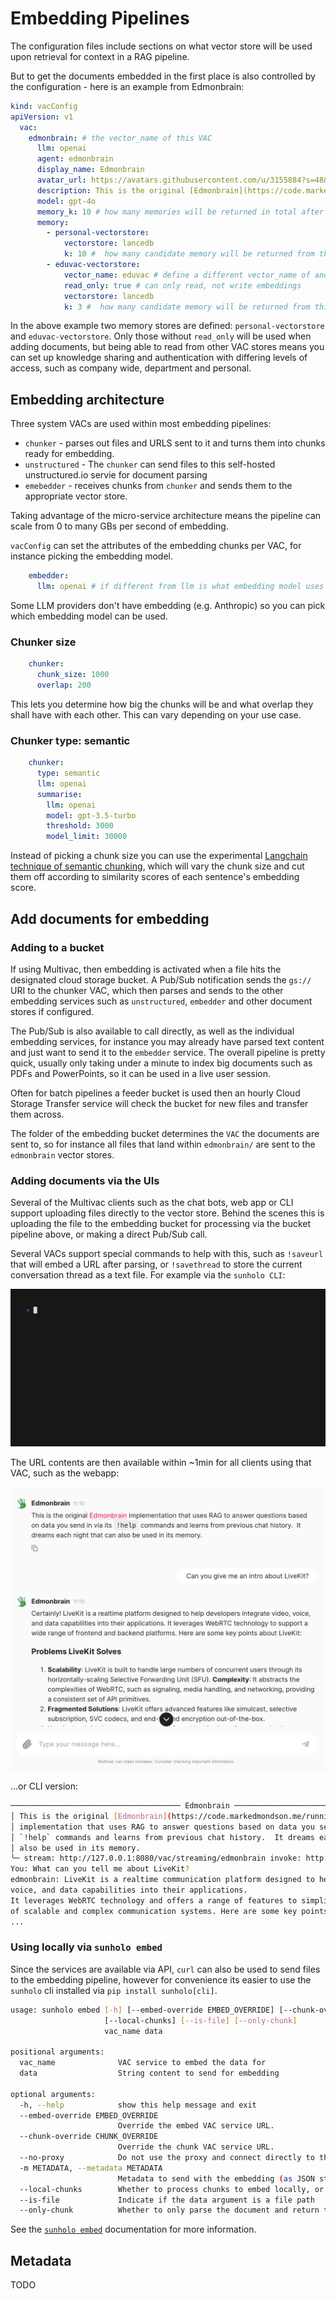 # Embedding Pipelines

The configuration files include sections on what vector store will be used upon retrieval for context in a RAG pipeline.

But to get the documents embedded in the first place is also controlled by the configuration - here is an example from Edmonbrain:

```yaml
kind: vacConfig
apiVersion: v1
  vac:
    edmonbrain: # the vector_name of this VAC
      llm: openai
      agent: edmonbrain
      display_name: Edmonbrain
      avatar_url: https://avatars.githubusercontent.com/u/3155884?s=48&v=4
      description: This is the original [Edmonbrain](https://code.markedmondson.me/running-llms-on-gcp/) implementation that uses RAG to answer questions based on data you send in via its `!help` commands and learns from previous chat history.  It dreams each night that can also be used in its memory.
      model: gpt-4o
      memory_k: 10 # how many memories will be returned in total after relevancy compression
      memory:
        - personal-vectorstore:
            vectorstore: lancedb
            k: 10 #  how many candidate memory will be returned from this vectorstore
        - eduvac-vectorstore:
            vector_name: eduvac # define a different vector_name of another VAC to read from
            read_only: true # can only read, not write embeddings
            vectorstore: lancedb
            k: 3 #  how many candidate memory will be returned from this vectorstore
```

In the above example two memory stores are defined: `personal-vectorstore` and `eduvac-vectorstore`.  Only those without `read_only` will be used when adding documents, but being able to read from other VAC stores means you can set up knowledge sharing and authentication with differing levels of access, such as company wide, department and personal.

## Embedding architecture

Three system VACs are used within most embedding pipelines:

- `chunker` - parses out files and URLS sent to it and turns them into chunks ready for embedding.
- `unstructured` - The `chunker` can send files to this self-hosted unstructured.io servie for document parsing
- `emebedder` - receives chunks from `chunker` and sends them to the appropriate vector store.

Taking advantage of the micro-service architecture means the pipeline can scale from 0 to many GBs per second of embedding.

`vacConfig` can set the attributes of the embedding chunks per VAC, for instance picking the embedding model.

```yaml
    embedder:
      llm: openai # if different from llm is what embedding model uses
```

Some LLM providers don't have embedding (e.g. Anthropic) so you can pick which embedding model can be used.

### Chunker size

```yaml
    chunker:
      chunk_size: 1000
      overlap: 200
```

This lets you determine how big the chunks will be and what overlap they shall have with each other.  This can vary depending on your use case.

### Chunker type: semantic

```yaml
    chunker:
      type: semantic
      llm: openai
      summarise:
        llm: openai
        model: gpt-3.5-turbo
        threshold: 3000
        model_limit: 30000
```

Instead of picking a chunk size you can use the experimental [Langchain technique of semantic chunking](https://python.langchain.com/v0.2/docs/how_to/semantic-chunker/), which will vary the chunk size and cut them off according to similarity scores of each sentence's embedding score.


## Add documents for embedding

### Adding to a bucket

If using Multivac, then embedding is activated when a file hits the designated cloud storage bucket.  A Pub/Sub notification sends the `gs://` URI to the chunker VAC, which then parses and sends to the other embedding services such as `unstructured`, `embedder` and other document stores if configured.

The Pub/Sub is also available to call directly, as well as the individual embedding services, for instance you may already have parsed text content and just want to send it to the `embedder` service.  The overall pipeline is pretty quick, usually only taking under a minute to index big documents such as PDFs and PowerPoints, so it can be used in a live user session.

Often for batch pipelines a feeder bucket is used then an hourly Cloud Storage Transfer service will check the bucket for new files and transfer them across.

The folder of the embedding bucket determines the `VAC` the documents are sent to, so for instance all files that land within `edmonbrain/` are sent to the `edmonbrain` vector stores.

### Adding documents via the UIs

Several of the Multivac clients such as the chat bots, web app or CLI support uploading files directly to the vector store.  Behind the scenes this is uploading the file to the embedding bucket for processing via the bucket pipeline above, or making a direct Pub/Sub call.

Several VACs support special commands to help with this, such as `!saveurl` that will embed a URL after parsing, or `!savethread` to store the current conversation thread as a text file.  For example via the `sunholo CLI`:

![](../img/embed-edmonbrain.gif)

The URL contents are then available within ~1min for all clients using that VAC, such as the webapp:

![](img/livekit-question.png)

...or CLI version:

```bash
────────────────────────────────────── Edmonbrain ──────────────────────────────────────╮
│ This is the original [Edmonbrain](https://code.markedmondson.me/running-llms-on-gcp/)  │
│ implementation that uses RAG to answer questions based on data you send in via its     │
│ `!help` commands and learns from previous chat history.  It dreams each night that can │
│ also be used in its memory.                                                            │
╰─ stream: http://127.0.0.1:8080/vac/streaming/edmonbrain invoke: http://127.0.0.1:8080/─╯
You: What can you tell me about LiveKit?
edmonbrain: LiveKit is a realtime communication platform designed to help developers integrate video, 
voice, and data capabilities into their applications. 
It leverages WebRTC technology and offers a range of features to simplify the development
of scalable and complex communication systems. Here are some key points about LiveKit:
...
```


### Using locally via `sunholo embed`

Since the services are available via API, `curl` can also be used to send files to the embedding pipeline, however for convenience its easier to use the `sunholo` cli installed via `pip install sunholo[cli]`.

```sh
usage: sunholo embed [-h] [--embed-override EMBED_OVERRIDE] [--chunk-override CHUNK_OVERRIDE] [--no-proxy] [-m METADATA]
                     [--local-chunks] [--is-file] [--only-chunk]
                     vac_name data

positional arguments:
  vac_name              VAC service to embed the data for
  data                  String content to send for embedding

optional arguments:
  -h, --help            show this help message and exit
  --embed-override EMBED_OVERRIDE
                        Override the embed VAC service URL.
  --chunk-override CHUNK_OVERRIDE
                        Override the chunk VAC service URL.
  --no-proxy            Do not use the proxy and connect directly to the VAC service.
  -m METADATA, --metadata METADATA
                        Metadata to send with the embedding (as JSON string).
  --local-chunks        Whether to process chunks to embed locally, or via the cloud.
  --is-file             Indicate if the data argument is a file path
  --only-chunk          Whether to only parse the document and return the chunks locally, with no embedding
```

See the [`sunholo embed`](../cli/#sunholo-embed) documentation for more information.

## Metadata

TODO
